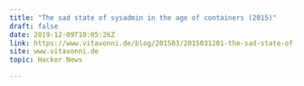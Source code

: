 ```yaml
---
title: "The sad state of sysadmin in the age of containers (2015)"
draft: false
date: 2019-12-09T10:05:26Z
link: https://www.vitavonni.de/blog/201503/2015031201-the-sad-state-of-sysadmin-in-the-age-of-containers.html?utm_medium=RSS&utm_source=hune
site: www.vitavonni.de
topic: Hacker News  

---
```


